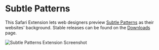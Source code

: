Subtle Patterns
===============

This Safari Extension lets web designers preview [Subtle Patterns](http://subtlepatterns.com) as their websites' background. Stable releases can be found on the [Downloads](https://github.com/mattrajca/Safari-Extensions/downloads) page.

![Subtle Patterns Extension Screenshot](http://dl.dropbox.com/u/321814/images/SubtlePatterns.png)
